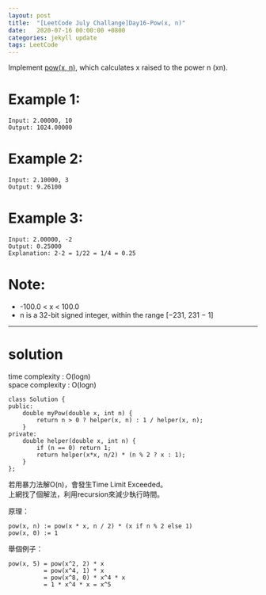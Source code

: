 ```yaml
---
layout: post
title:  "[LeetCode July Challange]Day16-Pow(x, n)"
date:   2020-07-16 00:00:00 +0800
categories: jekyll update
tags: LeetCode
---
```

Implement [pow(x, n)](http://www.cplusplus.com/reference/valarray/pow/), which calculates x raised to the power n (xn).  

# Example 1:  
	Input: 2.00000, 10
	Output: 1024.00000

# Example 2:  
	Input: 2.10000, 3
	Output: 9.26100

# Example 3:  
	Input: 2.00000, -2
	Output: 0.25000
	Explanation: 2-2 = 1/22 = 1/4 = 0.25

# Note:  
- -100.0 < x < 100.0
- n is a 32-bit signed integer, within the range [−231, 231 − 1]

______________________  

# solution
time complexity : O(logn)  
space complexity : O(logn)  

	class Solution {
	public:
	    double myPow(double x, int n) {
	        return n > 0 ? helper(x, n) : 1 / helper(x, n);
	    }
	private:
	    double helper(double x, int n) {
	        if (n == 0) return 1;
	        return helper(x*x, n/2) * (n % 2 ? x : 1);
	    }
	};

若用暴力法解O(n)，會發生Time Limit Exceeded。  
上網找了個解法，利用recursion來減少執行時間。    

原理：  

	pow(x, n) := pow(x * x, n / 2) * (x if n % 2 else 1)
	pow(x, 0) := 1 

舉個例子：  

	pow(x, 5) = pow(x^2, 2) * x 
	          = pow(x^4, 1) * x 
	          = pow(x^8, 0) * x^4 * x
	          = 1 * x^4 * x = x^5